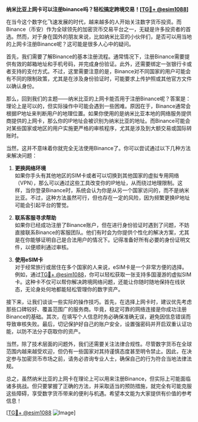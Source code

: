 **纳米比亚上网卡可以注册binance吗？轻松搞定跨境交易！[[TG💪+ @esim1088](https://t.me/s/esim1088)]**

在当今这个数字化飞速发展的时代，越来越多的人开始关注数字货币投资。而Binance（币安）作为全球领先的加密货币交易平台之一，无疑是许多投资者的首选。然而，对于身在国外的朋友来说，比如纳米比亚的小伙伴们，是否可以用当地的上网卡注册Binance呢？这可能是很多人心中的疑问。

首先，我们需要了解Binance的基本注册流程。通常情况下，注册Binance需要提供有效的邮箱地址和手机号码，并完成身份验证。此外，还需要绑定一张银行卡或者支持的支付方式。不过，这里需要注意的是，Binance对不同国家的用户可能会有不同的限制政策，尤其是在涉及身份验证时，可能要求上传护照或其他官方文件以确认身份。

那么，回到我们的主题——纳米比亚的上网卡能否用于注册Binance呢？答案是：理论上是可以的，但实际操作中可能会遇到一些困难。原因在于，Binance通常会根据IP地址来判断用户的地理位置。如果你使用的是纳米比亚本地的网络服务提供商提供的上网卡，那么你的IP地址会被识别为纳米比亚的地址。而Binance可能会对某些国家或地区的用户实施更严格的审核程序，尤其是涉及到大额交易或国际转账时。

当然，这并不意味着你就完全无法使用Binance了。你可以尝试通过以下几种方法来解决问题：

1. **更换网络环境**  
   如果你手头有其他地区的SIM卡或者可以切换到其他国家的虚拟专用网络（VPN），那么可以通过这些工具改变你的IP地址，从而绕过地理限制。这样，当你登录Binance时，系统会认为你是从另一个国家访问的，而不是纳米比亚。不过，这种方法虽然可行，但也存在一定的风险，因为频繁更换IP地址可能会引起平台的警觉。

2. **联系客服寻求帮助**  
   如果你已经成功注册了Binance账户，但在进行身份验证时遇到了问题，不妨直接联系Binance的客服团队。他们有时会为你提供个性化的解决方案，尤其是在你能够证明自己是合法用户的情况下。记得准备好所有必要的身份证明文件，以便顺利通过审核。

3. **使用eSIM卡**  
   对于经常旅行或居住在多个国家的人来说，eSIM卡是一个非常方便的选择。例如，通过[TG💪+ @esim1088](https://t.me/s/esim1088)，你可以轻松获取一张支持多国漫游的虚拟SIM卡。这种卡不仅可以帮你解决跨境网络问题，还能让你随时随地保持在线状态，无论身处何地都能轻松管理你的数字资产。

接下来，让我们谈谈一些实际的操作技巧。首先，在选择上网卡时，建议优先考虑那些口碑较好、覆盖范围广的服务商。毕竟，稳定可靠的网络连接是你成功注册Binance的基础。其次，在填写个人信息时务必确保准确无误，避免因信息错误而导致审核失败。最后，切记保护好自己的账户安全，设置强密码并开启双重认证功能，以防不法分子窃取你的资产。

当然，除了技术层面的问题外，我们还需要关注法律合规性。尽管数字货币在全球范围内越来越受欢迎，但仍有一些国家对其持谨慎态度甚至明令禁止。因此，在决定参与加密货币市场之前，请务必咨询专业人士，确保自己的行为符合当地法律法规。

总之，虽然纳米比亚的上网卡在理论上可以用来注册Binance，但实际上可能面临诸多挑战。但只要掌握了正确的方法，并采取适当的预防措施，就完全有可能克服这些障碍，享受数字货币带来的便利与机遇。希望本文能为大家提供有价值的参考信息！

[[TG💪+ @esim1088](https://t.me/s/esim1088) ![Image](https://i.postimg.cc/4NQfJmqS/Snipaste-2025-05-13-00-14-12.png)]